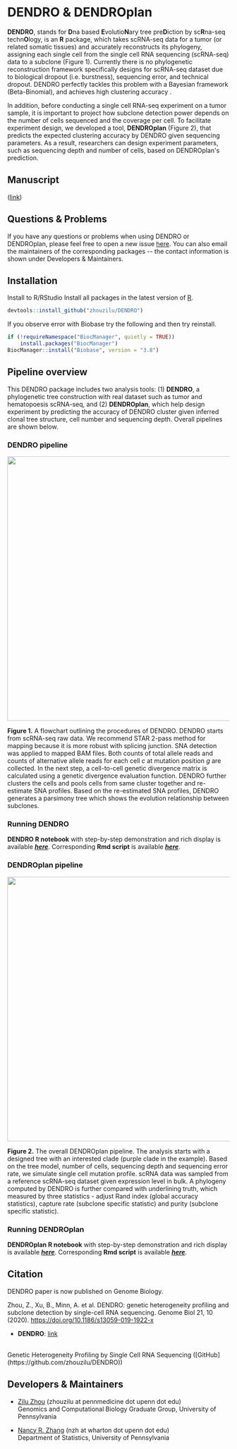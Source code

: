 # DENDRO & DENDROplan

 **DENDRO**, stands for **D**na based **E**volutio**N**ary tree pre**D**iction by sc**R**na-seq techn**O**logy, is an **R** package, which takes scRNA-seq data for a tumor (or related somatic tissues) and accurately reconstructs its phylogeny, assigning each single cell from the single cell RNA sequencing (scRNA-seq) data to a subclone (Figure 1). Currently there is no phylogenetic reconstruction framework specifically designs for scRNA-seq dataset due to biological dropout (i.e. burstness), sequencing error, and technical dropout. DENDRO perfectly tackles this problem with a Bayesian framework (Beta-Binomial), and achieves high clustering accuracy .

In addition, before conducting a single cell RNA-seq experiment on a tumor sample, it is important to project how subclone detection power depends on the number of cells sequenced and the coverage per cell. To facilitate experiment design, we developed a tool, **DENDROplan** (Figure 2), that  predicts the expected clustering accuracy by DENDRO given sequencing parameters. As a result, researchers can design experiment parameters, such as sequencing depth and number of cells, based on DENDROplan's prediction.


## Manuscript

([link](https://www.biorxiv.org/content/10.1101/457622v2.full))


## Questions & Problems

If you have any questions or problems when using DENDRO or DENDROplan, please feel free to open a new issue [here](https://github.com/zhouzilu/DENDRO/issues). You can also email the maintainers of the corresponding packages -- the contact information is shown under Developers & Maintainers.


## Installation

Install to R/RStudio
Install all packages in the latest version of [R](https://www.r-project.org/).
```r
devtools::install_github("zhouzilu/DENDRO")
```
If you observe error with Biobase try the following and then try reinstall.
```r
if (!requireNamespace("BiocManager", quietly = TRUE))
    install.packages("BiocManager")
BiocManager::install("Biobase", version = "3.8")
```


## Pipeline overview

This DENDRO package includes two analysis tools: (1) **DENDRO**, a phylogenetic tree construction with real dataset such as tumor and hematopoesis scRNA-seq, and (2) **DENDROplan**, which help design experiment by predicting the accuracy of DENDRO cluster given inferred clonal tree structure, cell number and sequencing depth. Overall pipelines are shown below.

### DENDRO pipeline

<p align="center">
  <img src='https://raw.githubusercontent.com/zhouzilu/DENDRO/master/figure/Pkg_FIG-01.jpg' width='1000' height='600'>
  </p>

  **Figure 1.** A flowchart outlining the procedures of DENDRO. DENDRO starts from scRNA-seq raw data. We recommend STAR 2-pass method for mapping because it is more robust with splicing junction. SNA detection was applied to mapped BAM files. Both counts of total allele reads and counts of alternative allele reads for each cell $c$ at mutation position $g$ are collected. In the next step, a cell-to-cell genetic divergence matrix is calculated using a genetic divergence evaluation function. DENDRO further clusters the cells and pools cells from same cluster together and re-estimate SNA profiles. Based on the re-estimated SNA profiles, DENDRO generates a parsimony tree which shows the evolution relationship between subclones.

### Running DENDRO

  **DENDRO R notebook** with step-by-step demonstration and rich display is available [***here***](http://raw.githack.com/zhouzilu/DENDRO/master/vignette/DENDRO_vignette.html). Corresponding **Rmd script** is available [***here***](https://github.com/zhouzilu/DENDRO/blob/master/vignette/DENDRO_vignette.Rmd).


### DENDROplan pipeline

<p align="center">
  <img src='https://raw.githubusercontent.com/zhouzilu/DENDRO/master/figure/Pkg_FIG-02.jpg' width='1000' height='600'>
  </p>

  **Figure 2.** The overall DENDROplan pipeline. The analysis starts with a designed tree with an interested clade (purple clade in the example). Based on the tree model, number of cells, sequencing depth and sequencing error rate, we simulate single cell mutation profile. scRNA data was sampled from a reference scRNA-seq dataset given expression level in bulk. A phylogeny computed by DENDRO is further compared with underlining truth, which measured by three statistics - adjust Rand index (global accuracy statistics), capture rate (subclone specific statistic) and purity (subclone specific statistic). 

### Running DENDROplan

  **DENDROplan R notebook** with step-by-step demonstration and rich display is available [***here***](http://raw.githack.com/zhouzilu/DENDRO/master/vignette/DENDROplan_vignette.html). Corresponding **Rmd script** is available [***here***](https://github.com/zhouzilu/DENDRO/blob/master/vignette/DENDROplan_vignette.Rmd).


## Citation

DENDRO paper is now published on Genome Biology.

Zhou, Z., Xu, B., Minn, A. et al. DENDRO: genetic heterogeneity profiling and subclone detection by single-cell RNA sequencing. Genome Biol 21, 10 (2020). https://doi.org/10.1186/s13059-019-1922-x

* **DENDRO**: [link](https://genomebiology.biomedcentral.com/articles/10.1186/s13059-019-1922-x)
<br>
  Genetic Heterogeneity Profiling by Single Cell RNA Sequencing ([GitHub](https://github.com/zhouzilu/DENDRO))

## Developers & Maintainers

* [Zilu Zhou](https://statistics.wharton.upenn.edu/profile/zhouzilu/) (zhouzilu at pennmedicine dot upenn dot edu)
  <br>
  Genomics and Computational Biology Graduate Group, University of Pennsylvania

* [Nancy R. Zhang](https://statistics.wharton.upenn.edu/profile/nzh/) (nzh at wharton dot upenn dot edu)
  <br>
  Department of Statistics, University of Pennsylvania
